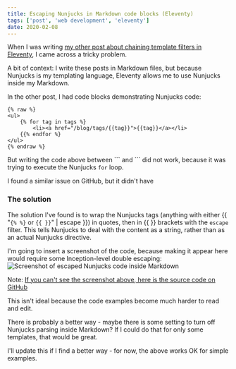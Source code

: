 ```yaml
---
title: Escaping Nunjucks in Markdown code blocks (Eleventy)
tags: ['post', 'web development', 'eleventy']
date: 2020-02-08
---
```


When I was writing [my other post about chaining template filters in Eleventy](/blog/2020/02/eleventy-chain-template-filters/), I came across a tricky problem.

A bit of context: I write these posts in Markdown files, but because Nunjucks is my templating language, Eleventy allows me to use Nunjucks inside my Markdown.

In the other post, I had code blocks demonstrating Nunjucks code:

```
{% raw %}
<ul>
    {% for tag in tags %}
        <li><a href="/blog/tags/{{tag}}">{{tag}}</a></li>
    {{% endfor %}
</ul>
{% endraw %}
```

But writing the code above between \``` and \``` did not work, because it was trying to execute the Nunjucks `for` loop.

I found a similar issue on GitHub, but it didn't have 

### The solution

The solution I've found is to wrap the Nunjucks tags (anything with either {{ "`{% %}` or `{{ }}`" | escape }}) in quotes, then in \{\{ \}\} brackets with the `escape` filter. This tells Nunjucks to deal with the content as a string, rather than as an actual Nunjucks directive.

I'm going to insert a screenshot of the code, because making it appear here would require some Inception-level double escaping:
![Screenshot of escaped Nunjucks code inside Markdown](/images/escaping-nunjucks-in-eleventy.png)
<p class="text-sm">Note: <a href="https://www.github.com/larryhudson/personal-site-11ty">If you can't see the screenshot above, here is the source code on GitHub</a></p>

This isn't ideal because the code examples become much harder to read and edit.

There is probably a better way - maybe there is some setting to turn off Nunjucks parsing inside Markdown? If I could do that for only some templates, that would be great.

I'll update this if I find a better way - for now, the above works OK for simple examples.



